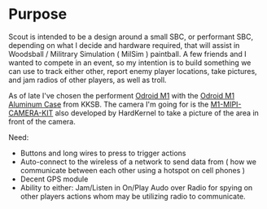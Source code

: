 # Purpose

Scout is intended to be a design around a small SBC, or performant SBC, depending on what I decide and hardware required, that will assist in Woodsball / Militrary Simulation (  MilSim ) paintball. A few friends and I wanted to compete in an event, so my intention is to build something we can use to track either other, report enemy player locations, take pictures, and jam radios of other players, as well as troll. 

As of late I've chosen the performent [Odroid M1](https://www.hardkernel.com/shop/odroid-m1-with-8gbyte-ram/) with the [Odroid M1 Aluminum Case](https://kksb-cases.com/products/kksb-odroid-m1-chassi) from KKSB. The camera I'm going for is the [M1-MIPI-CAMERA-KIT](https://www.hardkernel.com/shop/m1-mipi-csi-camera-kit/) also developed by HardKernel to take a picture of the area in front of the camera. 

Need:
* Buttons and long wires to press to trigger actions
* Auto-connect to the wireless of a network to send data from ( how we communicate between each other using a hotspot on cell phones )
* Decent GPS module
* Ability to either: Jam/Listen in On/Play Audo over Radio for spying on other players actions whom may be utilizing radio to communicate.
